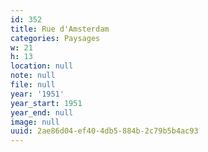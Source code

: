 ```yaml
---
id: 352
title: Rue d'Amsterdam
categories: Paysages
w: 21
h: 13
location: null
note: null
file: null
year: '1951'
year_start: 1951
year_end: null
image: null
uuid: 2ae86d04-ef40-4db5-884b-2c79b5b4ac93
---
```


